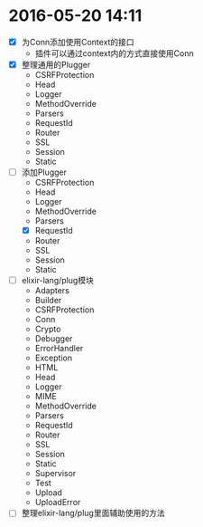 # 2016-05-20 14:11
* [x] 为Conn添加使用Context的接口
  * 插件可以通过context内的方式直接使用Conn
* [x] 整理通用的Plugger
  * CSRFProtection
  * Head
  * Logger
  * MethodOverride
  * Parsers
  * RequestId
  * Router
  * SSL
  * Session
  * Static
* [ ] 添加Plugger
  * CSRFProtection
  * Head
  * Logger
  * MethodOverride
  * Parsers
  * [x] RequestId
  * Router
  * SSL
  * Session
  * Static
* [ ] elixir-lang/plug模块
  * Adapters
  * Builder
  * CSRFProtection
  * Conn
  * Crypto
  * Debugger
  * ErrorHandler
  * Exception
  * HTML
  * Head
  * Logger
  * MIME
  * MethodOverride
  * Parsers
  * RequestId
  * Router
  * SSL
  * Session
  * Static
  * Supervisor
  * Test
  * Upload
  * UploadError
* [ ] 整理elixir-lang/plug里面辅助使用的方法
